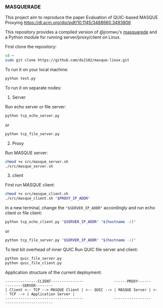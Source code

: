 ### MASQUERADE

This project aim to reproduce the paper Evaluation of QUIC-based MASQUE Proxying https://dl.acm.org/doi/pdf/10.1145/3488660.3493806

This repository provides a compiled version of @jromwu's [masquarede](https://github.com/jromwu/masquerade) and a Python module for running server/proxy/client on Linux.

First clone the repository:
```bash
cd ~
sudo git clone https://github.com/dx2102/masque-linux.git
```

To run it on your local machine:
```bash
python test.py
```

To run it on separate nodes:

1. Server

Run echo server or file server:
```bash
python tcp_echo_server.py
```
or
```bash
python tcp_file_server.py
```
2. Proxy

Run MASQUE server:
```bash
chmod +x src/masque_server.sh
./src/masque_server.sh
```
3. client

First run MASQUE client:
```bash
chmod +x src/masque_client.sh
./src/masque_client.sh "$PROXY_IP_ADDR"
```
In a new terminal, change the `"$SERVER_IP_ADDR"` accordingly and run echo client or file client:
```bash
python tcp_echo_client.py "$SERVER_IP_ADDR" "$(hostname -i)"
```
or
```bash
python tcp_file_server.py "$SERVER_IP_ADDR" "$(hostname -i)"
```

To test bit overhead of inner QUIC
Run QUIC file server and client: 
```bash
python quic_file_server.py
python quic_file_client.py
```

Application structure of the current deployment:

```
---------------CLIENT---------------              ------PROXY------             --------SERVER--------
| Client <-- TCP --> MASQUE Client | <-- QUIC --> | MASQUE Server | <-- TCP --> | Application Server |
------------------------------------              -----------------             ----------------------
```
<!-- ![](/assets/masquerade_str.drawio.png) -->
